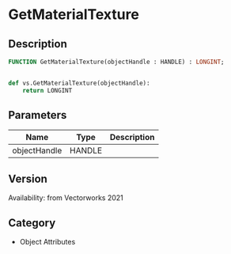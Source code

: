 # GetMaterialTexture

## Description
```pascal
FUNCTION GetMaterialTexture(objectHandle : HANDLE) : LONGINT;
```

```python

def vs.GetMaterialTexture(objectHandle):
    return LONGINT
```

## Parameters
|Name|Type|Description|
|---|---|---|
|objectHandle|HANDLE||

## Version
Availability: from Vectorworks 2021
## Category
* Object Attributes

